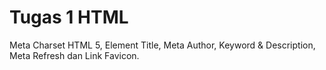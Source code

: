 # Tugas 1 HTML

Meta Charset HTML 5, Element Title, Meta Author, Keyword & Description, Meta Refresh dan Link Favicon.
